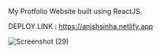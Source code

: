 My Protfolio Website built using ReactJS.

DEPLOY LINK : https://anishsinha.netlify.app

![Screenshot (29)](https://github.com/anishsinhaa/my-portfolio-website/assets/119957644/4575ae80-bf42-40bc-a798-4691fa2da434)
